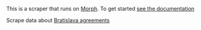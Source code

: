 This is a scraper that runs on [Morph](https://morph.io). To get started [see the documentation](https://morph.io/documentation)

Scrape data about [Bratislava agreements](http://www.bratislava.sk/register/vismo/zobraz_dok.asp?id_org=700026&id_ktg=1086&p1=15332)
